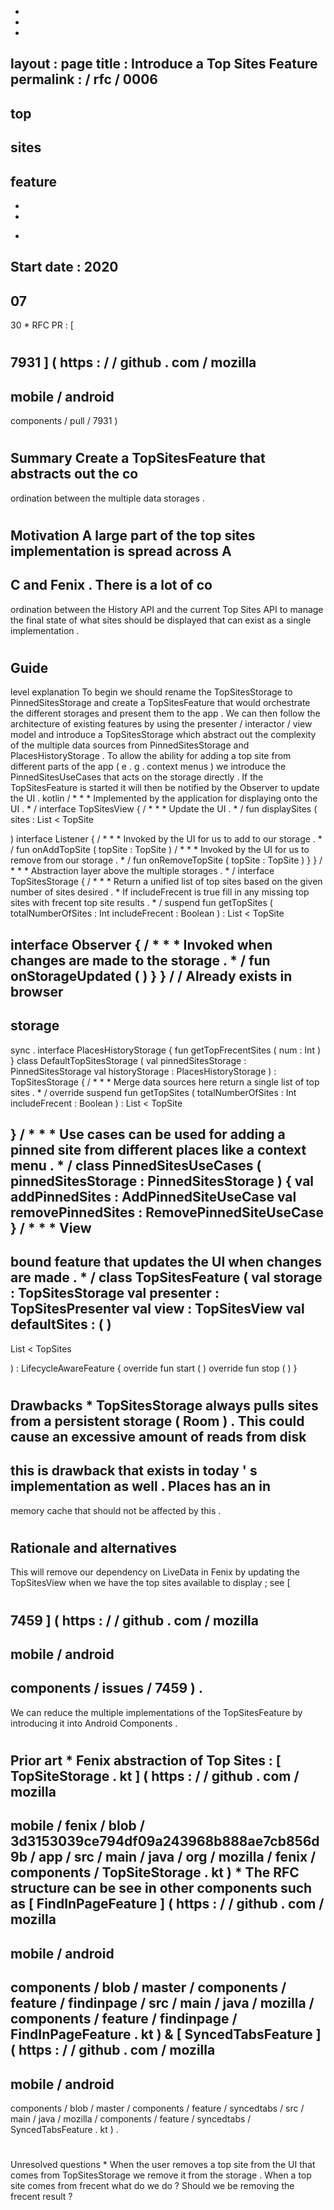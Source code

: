 -
-
-
layout
:
page
title
:
Introduce
a
Top
Sites
Feature
permalink
:
/
rfc
/
0006
-
top
-
sites
-
feature
-
-
-
*
Start
date
:
2020
-
07
-
30
*
RFC
PR
:
[
#
7931
]
(
https
:
/
/
github
.
com
/
mozilla
-
mobile
/
android
-
components
/
pull
/
7931
)
#
#
Summary
Create
a
TopSitesFeature
that
abstracts
out
the
co
-
ordination
between
the
multiple
data
storages
.
#
#
Motivation
A
large
part
of
the
top
sites
implementation
is
spread
across
A
-
C
and
Fenix
.
There
is
a
lot
of
co
-
ordination
between
the
History
API
and
the
current
Top
Sites
API
to
manage
the
final
state
of
what
sites
should
be
displayed
that
can
exist
as
a
single
implementation
.
#
#
Guide
-
level
explanation
To
begin
we
should
rename
the
TopSitesStorage
to
PinnedSitesStorage
and
create
a
TopSitesFeature
that
would
orchestrate
the
different
storages
and
present
them
to
the
app
.
We
can
then
follow
the
architecture
of
existing
features
by
using
the
presenter
/
interactor
/
view
model
and
introduce
a
TopSitesStorage
which
abstract
out
the
complexity
of
the
multiple
data
sources
from
PinnedSitesStorage
and
PlacesHistoryStorage
.
To
allow
the
ability
for
adding
a
top
site
from
different
parts
of
the
app
(
e
.
g
.
context
menus
)
we
introduce
the
PinnedSitesUseCases
that
acts
on
the
storage
directly
.
If
the
TopSitesFeature
is
started
it
will
then
be
notified
by
the
Observer
to
update
the
UI
.
kotlin
/
*
*
*
Implemented
by
the
application
for
displaying
onto
the
UI
.
*
/
interface
TopSitesView
{
/
*
*
*
Update
the
UI
.
*
/
fun
displaySites
(
sites
:
List
<
TopSite
>
)
interface
Listener
{
/
*
*
*
Invoked
by
the
UI
for
us
to
add
to
our
storage
.
*
/
fun
onAddTopSite
(
topSite
:
TopSite
)
/
*
*
*
Invoked
by
the
UI
for
us
to
remove
from
our
storage
.
*
/
fun
onRemoveTopSite
(
topSite
:
TopSite
)
}
}
/
*
*
*
Abstraction
layer
above
the
multiple
storages
.
*
/
interface
TopSitesStorage
{
/
*
*
*
Return
a
unified
list
of
top
sites
based
on
the
given
number
of
sites
desired
.
*
If
includeFrecent
is
true
fill
in
any
missing
top
sites
with
frecent
top
site
results
.
*
/
suspend
fun
getTopSites
(
totalNumberOfSites
:
Int
includeFrecent
:
Boolean
)
:
List
<
TopSite
>
interface
Observer
{
/
*
*
*
Invoked
when
changes
are
made
to
the
storage
.
*
/
fun
onStorageUpdated
(
)
}
}
/
/
Already
exists
in
browser
-
storage
-
sync
.
interface
PlacesHistoryStorage
{
fun
getTopFrecentSites
(
num
:
Int
)
}
class
DefaultTopSitesStorage
(
val
pinnedSitesStorage
:
PinnedSitesStorage
val
historyStorage
:
PlacesHistoryStorage
)
:
TopSitesStorage
{
/
*
*
*
Merge
data
sources
here
return
a
single
list
of
top
sites
.
*
/
override
suspend
fun
getTopSites
(
totalNumberOfSites
:
Int
includeFrecent
:
Boolean
)
:
List
<
TopSite
>
}
/
*
*
*
Use
cases
can
be
used
for
adding
a
pinned
site
from
different
places
like
a
context
menu
.
*
/
class
PinnedSitesUseCases
(
pinnedSitesStorage
:
PinnedSitesStorage
)
{
val
addPinnedSites
:
AddPinnedSiteUseCase
val
removePinnedSites
:
RemovePinnedSiteUseCase
}
/
*
*
*
View
-
bound
feature
that
updates
the
UI
when
changes
are
made
.
*
/
class
TopSitesFeature
(
val
storage
:
TopSitesStorage
val
presenter
:
TopSitesPresenter
val
view
:
TopSitesView
val
defaultSites
:
(
)
-
>
List
<
TopSites
>
)
:
LifecycleAwareFeature
{
override
fun
start
(
)
override
fun
stop
(
)
}
#
#
Drawbacks
*
TopSitesStorage
always
pulls
sites
from
a
persistent
storage
(
Room
)
.
This
could
cause
an
excessive
amount
of
reads
from
disk
-
this
is
drawback
that
exists
in
today
'
s
implementation
as
well
.
Places
has
an
in
-
memory
cache
that
should
not
be
affected
by
this
.
#
#
Rationale
and
alternatives
-
This
will
remove
our
dependency
on
LiveData
in
Fenix
by
updating
the
TopSitesView
when
we
have
the
top
sites
available
to
display
;
see
[
#
7459
]
(
https
:
/
/
github
.
com
/
mozilla
-
mobile
/
android
-
components
/
issues
/
7459
)
.
-
We
can
reduce
the
multiple
implementations
of
the
TopSitesFeature
by
introducing
it
into
Android
Components
.
#
#
Prior
art
*
Fenix
abstraction
of
Top
Sites
:
[
TopSiteStorage
.
kt
]
(
https
:
/
/
github
.
com
/
mozilla
-
mobile
/
fenix
/
blob
/
3d3153039ce794df09a243968b888ae7cb856d9b
/
app
/
src
/
main
/
java
/
org
/
mozilla
/
fenix
/
components
/
TopSiteStorage
.
kt
)
*
The
RFC
structure
can
be
see
in
other
components
such
as
[
FindInPageFeature
]
(
https
:
/
/
github
.
com
/
mozilla
-
mobile
/
android
-
components
/
blob
/
master
/
components
/
feature
/
findinpage
/
src
/
main
/
java
/
mozilla
/
components
/
feature
/
findinpage
/
FindInPageFeature
.
kt
)
&
[
SyncedTabsFeature
]
(
https
:
/
/
github
.
com
/
mozilla
-
mobile
/
android
-
components
/
blob
/
master
/
components
/
feature
/
syncedtabs
/
src
/
main
/
java
/
mozilla
/
components
/
feature
/
syncedtabs
/
SyncedTabsFeature
.
kt
)
.
#
#
Unresolved
questions
*
When
the
user
removes
a
top
site
from
the
UI
that
comes
from
TopSitesStorage
we
remove
it
from
the
storage
.
When
a
top
site
comes
from
frecent
what
do
we
do
?
Should
we
be
removing
the
frecent
result
?
